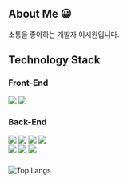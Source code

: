 ## About Me 😀
소통을 좋아하는 개발자 이시원입니다.

## Technology Stack 

### Front-End

<div>
    <img src="https://img.shields.io/badge/Flutter-02569B?style=for-the-badge&logo=flutter&logoColor=white" style="margin-right:'5px'"> 
    <img src="https://img.shields.io/badge/Dart-0175C2?style=for-the-badge&logo=dart&logoColor=white"> 
</div>

### Back-End

<div>
    <img src="https://img.shields.io/badge/Java-ED8B00?style=for-the-badge&logo=openjdk&logoColor=white">
    <img src="https://img.shields.io/badge/Spring-6DB33F?style=for-the-badge&logo=spring&logoColor=white">
    <img src="https://img.shields.io/badge/mysql-4479A1?style=for-the-badge&logo=mysql&logoColor=white"> 
    <img src="https://img.shields.io/badge/PostgreSQL-316192?style=for-the-badge&logo=postgresql&logoColor=white">
</div>

<div>
    <img src="https://img.shields.io/badge/Amazon_AWS-232F3E?style=for-the-badge&logo=amazon-aws&logoColor=white">
    <img src="https://img.shields.io/badge/firebase-FFCA28?style=for-the-badge&logo=firebase&logoColor=white">
    <img src="https://img.shields.io/badge/Supabase-181818?style=for-the-badge&logo=supabase&logoColor=white">
</div>

###

![Top Langs](https://github-readme-stats.vercel.app/api/top-langs/?username=LSW2717&layout=compact&theme=radical&hide=jupyter%20notebook)

